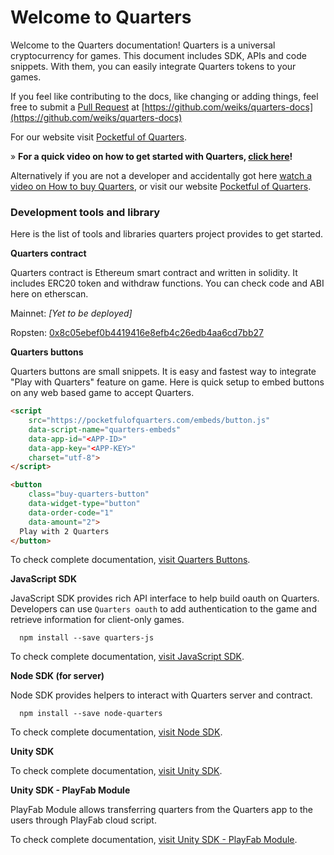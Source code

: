 # Welcome to Quarters

Welcome to the Quarters documentation! Quarters is a universal cryptocurrency
for games. This document includes SDK, APIs and code snippets. With them, you
can easily integrate Quarters tokens to your games.

If you feel like contributing to the docs, like changing or adding things, feel
free to submit a [Pull Request](https://github.com/weiks/quarters-docs/pulls) at
[https://github.com/weiks/quarters-docs](https://github.com/weiks/quarters-docs)

For our website visit
[Pocketful of Quarters](https://pocketfulofquarters.com).

» **For a quick video on how to get started with Quarters, [click here](https://www.youtube.com/watch?v=hxyYOSmfFHc)!**

Alternatively if you are not a developer and accidentally got here [watch a video on How to buy Quarters](https://www.youtube.com/watch?v=ltYgQwfIOlk), or visit our website [Pocketful of Quarters](https://pocketfulofquarters.com).

### Development tools and library

Here is the list of tools and libraries quarters project provides to get
started.

**Quarters contract**

Quarters contract is Ethereum smart contract and written in solidity. It
includes ERC20 token and withdraw functions. You can check code and ABI here on
etherscan.

Mainnet: _[Yet to be deployed]_

Ropsten:
[0x8c05ebef0b4419416e8efb4c26edb4aa6cd7bb27](https://ropsten.etherscan.io/address/0x8c05ebef0b4419416e8efb4c26edb4aa6cd7bb27#code)

**Quarters buttons**

Quarters buttons are small snippets. It is easy and fastest way to integrate
"Play with Quarters" feature on game. Here is quick setup to embed buttons on
any web based game to accept Quarters.

```html
<script
    src="https://pocketfulofquarters.com/embeds/button.js"
    data-script-name="quarters-embeds"
    data-app-id="<APP-ID>"
    data-app-key="<APP-KEY>"
    charset="utf-8">
</script>

<button
    class="buy-quarters-button"
    data-widget-type="button"
    data-order-code="1"
    data-amount="2">
  Play with 2 Quarters
</button>
```

To check complete documentation, [visit Quarters Buttons](quarters-buttons.md).

**JavaScript SDK**

JavaScript SDK provides rich API interface to help build oauth on Quarters.
Developers can use `Quarters oauth` to add authentication to the game and
retrieve information for client-only games.

```shell
  npm install --save quarters-js
```

To check complete documentation, [visit JavaScript SDK](sdk/js.md).

**Node SDK (for server)**

Node SDK provides helpers to interact with Quarters server and contract.

```shell
  npm install --save node-quarters
```

To check complete documentation, [visit Node SDK](sdk/node.md).

**Unity SDK**

To check complete documentation, [visit Unity SDK](sdk/unity.md).

**Unity SDK - PlayFab Module**

PlayFab Module allows transferring quarters from the Quarters app to the users through PlayFab cloud script.

To check complete documentation, [visit Unity SDK - PlayFab Module](sdk/unity-playfab.md).
